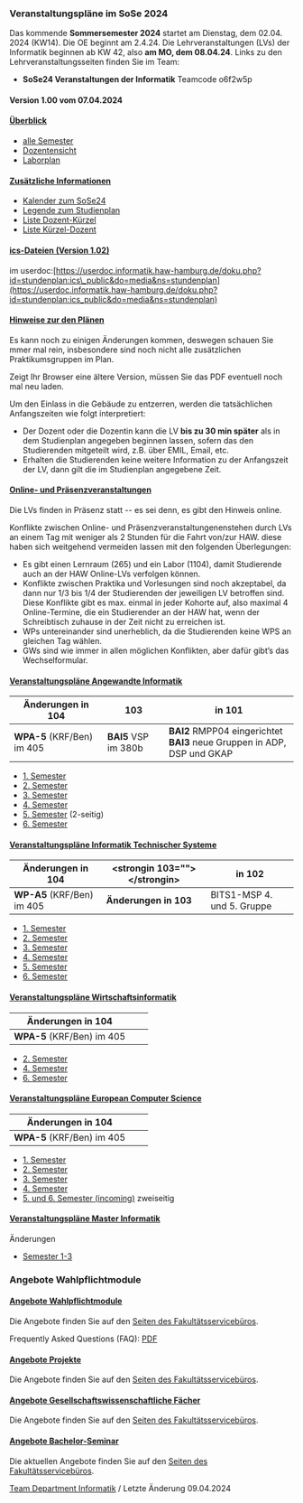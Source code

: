 ###  Veranstaltungspläne im SoSe 2024  ###

Das kommende **Sommersemester 2024** startet am Dienstag, dem 02.04. 2024 (KW14).
 Die OE beginnt am 2.4.24.
 Die Lehrveranstaltungen (LVs) der Informatik beginnen ab KW 42, also **am MO, dem 08.04.24**.
 Links zu den Lehrveranstaltungsseiten finden Sie im Team:

* **SoSe24 Veranstaltungen der Informatik** Teamcode o6f2w5p

#### Version 1.00 vom 07.04.2024 ####

#### [Überblick](javascript:void(0))  ####

* [alle Semester](/fileadmin/TI-I/PDF/veranstaltungsplaene/Sem_I.pdf)
* [Dozentensicht](/fileadmin/TI-I/PDF/veranstaltungsplaene/Doz_I.pdf)
* [Laborplan](/fileadmin/TI-I/PDF/veranstaltungsplaene/Lab_I.pdf)

#### [Zusätzliche Informationen](javascript:void(0))  ####

* [Kalender zum SoSe24](/fileadmin/TI-I/PDF/veranstaltungsplaene/Kalender.pdf)
* [Legende zum Studienplan](/fileadmin/TI-I/PDF/veranstaltungsplaene/Legende.pdf)
* [Liste Dozent-Kürzel](/fileadmin/TI-I/PDF/veranstaltungsplaene/Doz_Krz.pdf)
* [Liste Kürzel-Dozent](/fileadmin/TI-I/PDF/veranstaltungsplaene/Krz_Doz.pdf)

#### [ics-Dateien (Version 1.02)](javascript:void(0))  ####

im userdoc:[https://userdoc.informatik.haw-hamburg.de/doku.php?id=stundenplan:ics\_public&do=media&ns=stundenplan](https://userdoc.informatik.haw-hamburg.de/doku.php?id=stundenplan:ics_public&do=media&ns=stundenplan)

#### [Hinweise zur den Plänen](javascript:void(0))  ####

Es kann noch zu einigen Änderungen kommen, deswegen schauen Sie mmer mal rein, insbesondere sind noch nicht alle zusätzlichen Praktikumsgruppen im Plan.

Zeigt Ihr Browser eine ältere Version, müssen Sie das PDF eventuell noch mal neu laden.

Um den Einlass in die Gebäude zu entzerren, werden die tatsächlichen Anfangszeiten wie folgt interpretiert:

* Der Dozent oder die Dozentin kann die LV **bis zu 30 min später** als in dem Studienplan angegeben beginnen lassen, sofern das den Studierenden mitgeteilt wird, z.B. über EMIL, Email, etc.
* Erhalten die Studierenden keine weitere Information zu der Anfangszeit der LV, dann gilt die im Studienplan angegebene Zeit.

#### [Online- und Präsenzveranstaltungen](javascript:void(0))  ####

Die LVs finden in Präsenz statt -- es sei denn, es gibt den Hinweis online.

Konflikte zwischen Online- und Präsenzveranstaltungenenstehen durch LVs an einem Tag mit weniger als 2 Stunden für die Fahrt von/zur HAW. diese haben sich weitgehend vermeiden lassen mit den folgenden Überlegungen:

* Es gibt einen Lernraum (265) und ein Labor (1104), damit Studierende auch an der HAW Online-LVs verfolgen können.
* Konflikte zwischen Praktika und Vorlesungen sind noch akzeptabel, da dann nur 1/3 bis 1/4 der Studierenden der jeweiligen LV betroffen sind. Diese Konflikte gibt es max. einmal in jeder Kohorte auf, also maximal 4 Online-Termine, die ein Studierender an der HAW hat, wenn der Schreibtisch zuhause in der Zeit nicht zu erreichen ist.
* WPs untereinander sind unerheblich, da die Studierenden keine WPS an gleichen Tag wählen.
* GWs sind wie immer in allen möglichen Konflikten, aber dafür gibt’s das Wechselformular.

#### [Veranstaltungspläne Angewandte Informatik](javascript:void(0))  ####

|  **Änderungen in 104**   |      **103**       |                                 **in 101**                                  |
|--------------------------|--------------------|-----------------------------------------------------------------------------|
|**WPA-5** (KRF/Ben) im 405|**BAI5** VSP im 380b|**BAI2** RMPP04 eingerichtet  <br/>**BAI3** neue Gruppen in ADP, DSP und GKAP|

* [1. Semester](/fileadmin/TI-I/PDF/veranstaltungsplaene/BAI1.pdf)
* [2. Semester](/fileadmin/TI-I/PDF/veranstaltungsplaene/BAI2.pdf)
* [3. Semester](/fileadmin/TI-I/PDF/veranstaltungsplaene/BAI3.pdf)
* [4. Semester](/fileadmin/TI-I/PDF/veranstaltungsplaene/BAI4.pdf)
* [5. Semester](/fileadmin/TI-I/PDF/veranstaltungsplaene/BAI5.pdf) (2-seitig)
* [6. Semester](/fileadmin/TI-I/PDF/veranstaltungsplaene/BAI6.pdf)

#### [Veranstaltungspläne Informatik Technischer Systeme](javascript:void(0))  ####

|  **Änderungen in 104**   |\<strongin 103=""\>\</strongin\>|        **in 102**        |
|--------------------------|--------------------------------|--------------------------|
|**WP-A5** (KRF/Ben) im 405|     **Änderungen in 103**      |BITS1-MSP 4. und 5. Gruppe|

* [1. Semester](/fileadmin/TI-I/PDF/veranstaltungsplaene/BITS1.pdf)
* [2. Semester](/fileadmin/TI-I/PDF/veranstaltungsplaene/BITS2.pdf)
* [3. Semester](/fileadmin/TI-I/PDF/veranstaltungsplaene/BITS3.pdf)
* [4. Semester](/fileadmin/TI-I/PDF/veranstaltungsplaene/BITS4.pdf)
* [5. Semester](/fileadmin/TI-I/PDF/veranstaltungsplaene/BITS5.pdf)
* [6. Semester](/fileadmin/TI-I/PDF/veranstaltungsplaene/BITS6.pdf)

#### [Veranstaltungspläne Wirtschaftsinformatik](javascript:void(0))  ####

|  **Änderungen in 104**   |   |   |
|--------------------------|---|---|
|**WPA-5** (KRF/Ben) im 405|   |   |

* [2. Semester](/fileadmin/TI-I/PDF/veranstaltungsplaene/BWI2.pdf)
* [4. Semester](/fileadmin/TI-I/PDF/veranstaltungsplaene/BWI4.pdf)
* [6. Semester](/fileadmin/TI-I/PDF/veranstaltungsplaene/BWI6.pdf)

#### [Veranstaltungspläne European Computer Science](javascript:void(0))  ####

|  **Änderungen in 104**   |   |   |
|--------------------------|---|---|
|**WPA-5** (KRF/Ben) im 405|   |   |

* [1. Semester](/fileadmin/TI-I/PDF/veranstaltungsplaene/BECS1.pdf)
* [2. Semester](/fileadmin/TI-I/PDF/veranstaltungsplaene/BECS2.pdf)
* [3. Semester](/fileadmin/TI-I/PDF/veranstaltungsplaene/BECS3.pdf)
* [4. Semester](/fileadmin/TI-I/PDF/veranstaltungsplaene/BECS4.pdf)
* [5. und 6. Semester (incoming)](/fileadmin/TI-I/PDF/veranstaltungsplaene/BECS5u6.pdf) zweiseitig

#### [Veranstaltungspläne Master Informatik](javascript:void(0))  ####

Änderungen

* [Semester 1-3](/fileadmin/TI-I/PDF/veranstaltungsplaene/MI_20.pdf)

### Angebote Wahlpflichtmodule ###

#### [Angebote Wahlpflichtmodule](javascript:void(0))  ####

Die Angebote finden Sie auf den [Seiten des Fakultätsservicebüros](/hochschule/technik-und-informatik/studium-und-lehre/fakultaetsservicebuero/wahlbereich/).

Frequently Asked Questions (FAQ): [PDF](/fileadmin/TI-I/PDF/wahlbereich/WP-Info-zu-24SoSe-v1.pdf.pdf)

#### [Angebote Projekte](javascript:void(0))  ####

Die Angebote finden Sie auf den [Seiten des Fakultätsservicebüros](/hochschule/technik-und-informatik/studium-und-lehre/fakultaetsservicebuero/wahlbereich/).

#### [Angebote Gesellschaftswissenschaftliche Fächer](javascript:void(0))  ####

Die Angebote finden Sie auf den [Seiten des Fakultätsservicebüros](/hochschule/technik-und-informatik/studium-und-lehre/fakultaetsservicebuero/wahlbereich/).

#### [Angebote Bachelor-Seminar](javascript:void(0))  ####

Die aktuellen Angebote finden Sie auf den [Seiten des Fakultätsservicebüros](/hochschule/technik-und-informatik/studium-und-lehre/fakultaetsservicebuero/wahlbereich/).

[Team Department Informatik](#) / Letzte Änderung 09.04.2024
